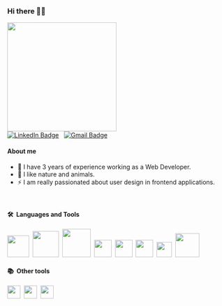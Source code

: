 ### Hi there 👋🏽

  <img src="https://media.giphy.com/media/uB86ZyWQsnFSGYe2sA/giphy.gif" width="250"/>
  <br>
  <a href="https://www.linkedin.com/in/anna-lopez-ribo"><img src="https://img.shields.io/badge/LinkedIn-blue?style=for-the-badge&logo=linkedin&logoColor=white" alt="LinkedIn Badge"></a>&nbsp;&nbsp;
  <a href="MAILTO:annalopezribo@gmail.com"><img src="https://img.shields.io/badge/Gmail-D14836?style=for-the-badge&logo=gmail&logoColor=white" alt="Gmail Badge"></a>

#### About me
<p>
<ul>
<li>🔭 I have 3 years of experience working as a Web Developer.</li>
<li>🌱 I like nature and animals.</li>
<li>⚡ I am really passionated about user design in frontend applications.</li>
</ul>
</p>  
<br>

#### 🛠 &nbsp;Languages and Tools

<img src="https://cdn.jsdelivr.net/gh/devicons/devicon/icons/php/php-original.svg" width="50"/>&nbsp;
<img src="https://cdn.jsdelivr.net/gh/devicons/devicon/icons/mysql/mysql-original-wordmark.svg" width="60"/>&nbsp;
<img src="https://cdn.jsdelivr.net/gh/devicons/devicon/icons/oracle/oracle-original.svg" width="65"/>&nbsp;
<img src="https://cdn.jsdelivr.net/gh/devicons/devicon/icons/html5/html5-plain-wordmark.svg" width="40"/>&nbsp;
<img src="https://cdn.jsdelivr.net/gh/devicons/devicon/icons/css3/css3-plain-wordmark.svg" width="40"/>&nbsp;
<img src="https://cdn.jsdelivr.net/gh/devicons/devicon/icons/bootstrap/bootstrap-plain.svg" width="40"/>&nbsp;
<img src="https://cdn.jsdelivr.net/gh/devicons/devicon/icons/javascript/javascript-plain.svg" width="35"/>&nbsp;
<img src="https://cdn.jsdelivr.net/gh/devicons/devicon/icons/java/java-original-wordmark.svg" width="55"/>&nbsp;

          
          
          
          
          
          
          
          

#### 📚 &nbsp;Other tools

<img src="https://cdn.jsdelivr.net/gh/devicons/devicon/icons/photoshop/photoshop-plain.svg" width="30" />&nbsp;
<img src="https://cdn.jsdelivr.net/gh/devicons/devicon/icons/aftereffects/aftereffects-original.svg" width="30"/>&nbsp;
<img src="https://cdn.jsdelivr.net/gh/devicons/devicon/icons/illustrator/illustrator-plain.svg" width="30"/>&nbsp;
          
          
          
          








